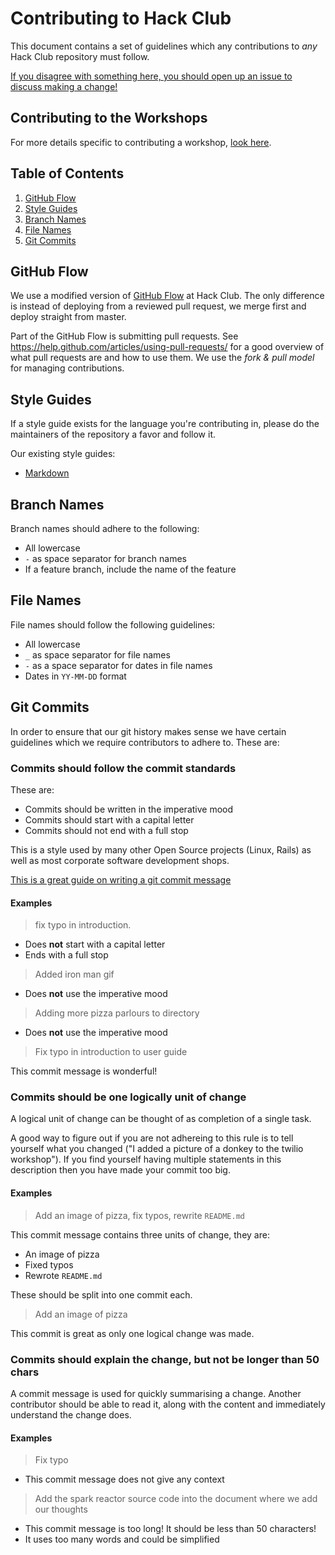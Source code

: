 # Contributing to Hack Club

This document contains a set of guidelines which any contributions to *any*
Hack Club repository must follow.

[If you disagree with something here, you should open up an issue to discuss making a change!](https://github.com/hackclub/hackclub/issues/new)

## Contributing to the Workshops

For more details specific to contributing a workshop,
[look here](workshops/CONTRIBUTING.md).

## Table of Contents

1. [GitHub Flow](#github-flow)
2. [Style Guides](#style-guides)
3. [Branch Names](#branch-names)
4. [File Names](#file-names)
5. [Git Commits](#git-commits)

## GitHub Flow

We use a modified version of [GitHub Flow](https://guides.github.com/introduction/flow/)
at Hack Club. The only difference is instead of deploying from a reviewed pull
request, we merge first and deploy straight from master.

Part of the GitHub Flow is submitting pull requests. See
https://help.github.com/articles/using-pull-requests/ for a good overview of
what pull requests are and how to use them. We use the _fork & pull model_ for
managing contributions.

## Style Guides

If a style guide exists for the language you're contributing in, please do the
maintainers of the repository a favor and follow it.

Our existing style guides:

- [Markdown](https://github.com/hackclub/meta/blob/master/markdown_style_guide.md)

## Branch Names

Branch names should adhere to the following:

- All lowercase
- `-` as space separator for branch names
- If a feature branch, include the name of the feature

## File Names

File names should follow the following guidelines:

- All lowercase
- `_` as space separator for file names
- `-` as a space separator for dates in file names
- Dates in `YY-MM-DD` format

## Git Commits

In order to ensure that our git history makes sense we have certain guidelines
which we require contributors to adhere to. These are:

### Commits should follow the commit standards

These are:

- Commits should be written in the imperative mood
- Commits should start with a capital letter
- Commits should not end with a full stop

This is a style used by many other Open Source projects (Linux, Rails) as well
as most corporate software development shops.

[This is a great guide on writing a git commit message](http://chris.beams.io/posts/git-commit/)

#### Examples

> fix typo in introduction.

- Does **not** start with a capital letter
- Ends with a full stop

> Added iron man gif

- Does **not** use the imperative mood

> Adding more pizza parlours to directory

- Does **not** use the imperative mood

> Fix typo in introduction to user guide

This commit message is wonderful!

### Commits should be one logically unit of change

A logical unit of change can be thought of as completion of a single task.

A good way to figure out if you are not adhereing to this rule is to tell
yourself what you changed ("I added a picture of a donkey to the twilio
workshop"). If you find yourself having multiple statements in this description
then you have made your commit too big.

#### Examples

> Add an image of pizza, fix typos, rewrite `README.md`

This commit message contains three units of change, they are:

- An image of pizza
- Fixed typos
- Rewrote `README.md`

These should be split into one commit each.

> Add an image of pizza

This commit is great as only one logical change was made.

### Commits should explain the change, but not be longer than 50 chars

A commit message is used for quickly summarising a change. Another contributor
should be able to read it, along with the content and immediately understand the
change does.

#### Examples

> Fix typo

- This commit message does not give any context

> Add the spark reactor source code into the document where we add our thoughts

- This commit message is too long! It should be less than 50 characters!
- It uses too many words and could be simplified
